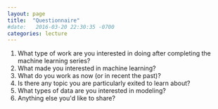 ```yaml
---
layout: page
title:  "Questionnaire"
#date:   2016-03-20 22:30:35 -0700
categories: lecture
---
```


1. What type of work are you interested in doing after completing the machine learning series?
2. What made you interested in machine learning?
3. What do you work as now (or in recent the past)?
4. Is there any topic you are particularly exited to learn about?
5. What types of data are you interested in modeling?
6. Anything else you'd like to share?
